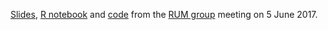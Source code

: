 [Slides](https://cdn.rawgit.com/rcatlord/talks/1b139d58/rumgroup/slides.html), [R notebook](https://cdn.rawgit.com/rcatlord/talks/865e0d31/rumgroup/notebook.nb.html#) and [code](https://github.com/rcatlord/talks/blob/master/rumgroup/script.R) from the [RUM group](http://rumgroup.github.io/Home/) meeting on 5 June 2017.
